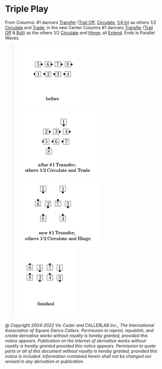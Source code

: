 
# Triple Play

From Columns: #1 dancers [Transfer](../a1/transfer_the_column.md)
([Trail Off](../a2/trail_off.md),
[Circulate](../b1/circulate.md),
[1/4 In](../a1/quarter_in.md)) as others
1/2 [Circulate](../b1/circulate.md) and
[Trade](../b2/trade.md); in the new Center Columns #1
dancers [Transfer](../a2/box_transfer.md)
([Trail Off](../a2/trail_off.md) &
[Roll](../plus/anything_and_roll.md)) as the others 1/2
[Circulate](../b1/circulate.md) and
[Hinge](../ms/hinge.md);
all [Extend](../b2/extend.md).
Ends in Parallel Waves.

>
> ![alt](triple_play-1.png)
> ![alt](triple_play-2.png)
> ![alt](triple_play-3.png)
> ![alt](triple_play-4.png)
> 

###### @ Copyright 2004-2022 Vic Ceder and CALLERLAB Inc., The International Association of Square Dance Callers. Permission to reprint, republish, and create derivative works without royalty is hereby granted, provided this notice appears. Publication on the Internet of derivative works without royalty is hereby granted provided this notice appears. Permission to quote parts or all of this document without royalty is hereby granted, provided this notice is included. Information contained herein shall not be changed nor revised in any derivation or publication.
